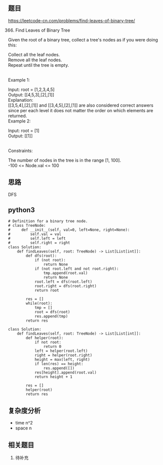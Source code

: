 ## 题目
https://leetcode-cn.com/problems/find-leaves-of-binary-tree/

366. Find Leaves of Binary Tree  

Given the root of a binary tree, collect a tree's nodes as if you were doing this:  

Collect all the leaf nodes.  
Remove all the leaf nodes.  
Repeat until the tree is empty.  
 

Example 1:  


Input: root = [1,2,3,4,5]  
Output: [[4,5,3],[2],[1]]  
Explanation:  
[[3,5,4],[2],[1]] and [[3,4,5],[2],[1]] are also considered correct answers since per each level it does not matter the order on which elements are returned.  
Example 2:  

Input: root = [1]  
Output: [[1]]  
 

Constraints:  

The number of nodes in the tree is in the range [1, 100].  
-100 <= Node.val <= 100  

## 思路
DFS

## python3
```python3
# Definition for a binary tree node.
# class TreeNode:
#     def __init__(self, val=0, left=None, right=None):
#         self.val = val
#         self.left = left
#         self.right = right
class Solution:
    def findLeaves(self, root: TreeNode) -> List[List[int]]:
        def dfs(root):
            if (not root):
                return None
            if (not root.left and not root.right):
                tmp.append(root.val)
                return None
            root.left = dfs(root.left)
            root.right = dfs(root.right)
            return root
        
        res = []
        while(root):
            tmp = []
            root = dfs(root)
            res.append(tmp)
        return res

class Solution:
    def findLeaves(self, root: TreeNode) -> List[List[int]]:
        def helper(root):
            if not root:
                return 0
            left = helper(root.left)
            right = helper(root.right)
            height = max(left, right)
            if len(res) == height:
                res.append([])
            res[height].append(root.val)
            return height + 1

        res = []
        helper(root)
        return res
```

## 复杂度分析
* time n^2
* space n

## 相关题目
1. 待补充


 
